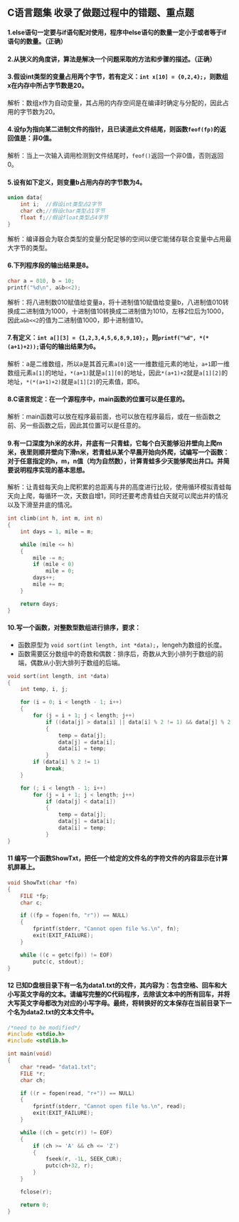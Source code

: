 ## C语言题集 收录了做题过程中的错题、重点题

#### 1.else语句一定要与if语句配对使用，程序中else语句的数量一定小于或者等于if语句的数量。（正确）

#### 2.从狭义的角度讲，算法是解决一个问题采取的方法和步骤的描述。（正确）

#### 3.假设int类型的变量占用两个字节，若有定义：`int x[10] = {0,2,4};`，则数组x在内存中所占字节数是20。
 解析：数组x作为自动变量，其占用的内存空间是在编译时确定与分配的，因此占用的字节数为20。

#### 4.设fp为指向某二进制文件的指针，且已读道此文件结尾，则函数`feof(fp)`的返回值是：非0值。
 解析：当上一次输入调用检测到文件结尾时，`feof()`返回一个非0值，否则返回0。

#### 5.设有如下定义，则变量b占用内存的字节数为4。

```c
union data{
    int i;  //假设int类型占2字节
    char ch;//假设char类型占1字节
    float f;//假设float类型占4字节
}
```
解析：编译器会为联合类型的变量分配足够的空间以便它能储存联合变量中占用最大字节的类型。

#### 6.下列程序段的输出结果是8。

```c
char a = 010, b = 10;
printf("%d\n", a&b<<2);
```
解析：将八进制数010赋值给变量a，将十进制值10赋值给变量b，八进制值010转换成二进制值为1000，十进制值10转换成二进制值为1010，左移2位后为1000，因此`a&b<<2`的值为二进制值1000，即十进制值10。

#### 7.有定义：`int a[][3] = {1,2,3,4,5,6,8,9,10};`，则`printf("%d", *(*(a+1)+2));`语句的输出结果为6。
解析：a是二维数组，所以a是其首元素`a[0]`这一一维数组元素的地址，`a+1`即一维数组元素`a[1]`的地址，`*(a+1)`就是`a[1][0]`的地址，因此`*(a+1)+2`就是`a[1][2]`的地址，`*(*(a+1)+2)`就是`a[1][2]`的元素值，即6。

#### 8.C语言规定：在一个源程序中，main函数的位置可以是任意的。
解析：main函数可以放在程序最前面，也可以放在程序最后，或在一些函数之前、另一些函数之后，因此其位置可以是任意的。

#### 9.有一口深度为h米的水井，井底有一只青蛙，它每个白天能够沿井壁向上爬m米，夜里则顺井壁向下滑n米，若青蛙从某个早晨开始向外爬，试编写一个函数：对于任意指定的h，m，n值（均为自然数），计算青蛙多少天能够爬出井口。并简要说明程序实现的基本思想。
解析：让青蛙每天向上爬积累的总距离与井的高度进行比较，使用循环模拟青蛙每天向上爬，每循环一次，天数自增1，同时还要考虑青蛙白天就可以爬出井的情况以及下滑至井底的情况。

```c
int climb(int h, int m, int n)
{
    int days = 1, mile = m;

    while (mile <= h)
    {
        mile -= n;
        if (mile < 0)
            mile = 0;
        days++;
        mile += m;
    }

    return days;
}
```

#### 10.写一个函数，对整数型数组进行排序，要求：
+ 函数原型为 `void sort(int length, int *data);`，lengeh为数组的长度。
+ 函数需要区分数组中的奇数和偶数：排序后，奇数从大到小排列于数组的前端，偶数从小到大排列于数组的后端。

```c
void sort(int length, int *data)
{
    int temp, i, j;

    for (i = 0; i < length - 1; i++)
    {
        for (j = i + 1; j < length; j++)
            if ((data[j] > data[i] || data[i] % 2 != 1) && data[j] % 2 == 1)
            {
                temp = data[j];
                data[j] = data[i];
                data[i] = temp;
            }
        if (data[i] % 2 != 1)
            break;
    }

    for (; i < length - 1; i++)
        for (j = i + 1; j < length; j++)
            if (data[j] < data[i])
            {
                temp = data[j];
                data[j] = data[i];
                data[i] = temp;
            }
}
```

#### 11 编写一个函数ShowTxt，把任一个给定的文件名的字符文件的内容显示在计算机屏幕上。

```c
void ShowTxt(char *fn)
{
    FILE *fp;
    char c;

    if ((fp = fopen(fn, "r")) == NULL)
    {
        fprintf(stderr, "Cannot open file %s.\n", fn);
        exit(EXIT_FAILURE);
    }

    while ((c = getc(fp)) != EOF)
        putc(c, stdout);
}
```

#### 12 已知D盘根目录下有一名为data1.txt的文件，其内容为：包含空格、回车和大小写英文字母的文本。请编写完整的C代码程序，去除该文本中的所有回车，并将大写英文字母都改为对应的小写字母。最终，将转换好的文本保存在当前目录下一个名为data2.txt的文本文件中。

```c
/*need to be modified*/
#include <stdio.h>
#include <stdlib.h>

int main(void)
{
    char *read= "data1.txt";
    FILE *r;
    char ch;

    if ((r = fopen(read, "r+")) == NULL)
    {
        fprintf(stderr, "Cannot open file %s.\n", read);
        exit(EXIT_FAILURE);
    }

    while ((ch = getc(r)) != EOF)
    {
        if (ch >= 'A' && ch <= 'Z')
        {
            fseek(r, -1L, SEEK_CUR);
            putc(ch+32, r);
        }
    }

    fclose(r);

    return 0;
}
```